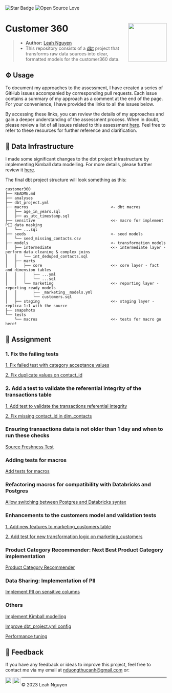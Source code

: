 ![Star Badge](https://img.shields.io/static/v1?label=%F0%9F%8C%9F&message=If%20Useful&style=style=flat&color=BC4E99)
![Open Source Love](https://badges.frapsoft.com/os/v1/open-source.svg?v=103)
# Customer 360 <img src="https://seeklogo.com/images/D/dbt-logo-500AB0BAA7-seeklogo.com.png" align="right" width="120" />

> * **Author:** [Leah Nguyen](https://www.linkedin.com/in/ndleah/)
> * This repository consists of a [dbt](https://www.getdbt.com/) project that transforms raw data sources into clear, formatted models for the customer360 data.

## ⚙️ Usage

To document my approaches to the assessment, I have created a series of GitHub issues accompanied by corresponding pull requests. Each issue contains a summary of my approach as a comment at the end of the page. For your convenience, I have provided the links to all the issues below.

By accessing these links, you can review the details of my approaches and gain a deeper understanding of the assessment process. When in doubt, please review a list of all issues related to this assessment [here](https://github.com/ndleah/dbt-hipages/issues?q=is%3Aissue+is%3Aclosed). Feel free to refer to these resources for further reference and clarification.

## 🚧 Data Infrastructure

I made some significant changes to the dbt project infrastructure by implementing Kimball data modelling. For more details, please further review it [here](https://github.com/ndleah/dbt-hipages/issues/10).

The final dbt project structure will look something as this:
```
customer360
├── README.md
├── analyses
├── dbt_project.yml
├── macros                                    <- dbt macros
│   ├── age_in_years.sql
│   ├── as_utc_timestamp.sql
├── sensitive                                 <<- macro for implement PII data masking
│   └── ...sql
├── seeds                                     <- seed models
│   └── seed_missing_contacts.csv
├── models                                    <- transformation models
│   ├── intermediate                          <<- intermediate layer - perform data cleaning & complex joins
│   │   └── int_deduped_contacts.sql
│   ├── marts
│   │   ├── core                              <<- core layer - fact and dimension tables
│   │   │   ├── ...yml
│   │   │   └── ...sql
│   │   └── marketing                         <<- reporting layer - reporting ready models
│   │       ├── _marketing__models.yml
│   │       └── customers.sql
│   ├── staging                               <<- staging layer - replica 1:1 with the source
├── snapshots
└── tests
    └── macros                                <<- tests for macro go here!
```

## 📌 Assignment

### 1. Fix the failing tests

[1. Fix failed test with category acceptance values](https://github.com/ndleah/dbt-hipages/issues/2)

[2. Fix duplicate values on contact_id](https://github.com/ndleah/dbt-hipages/issues/3)

### 2. Add a test to validate the referential integrity of the transactions table

[1. Add test to validate the transactions referential integrity](https://github.com/ndleah/dbt-hipages/issues/4)

[2. Fix missing contact_id in dim_contacts](https://github.com/ndleah/dbt-hipages/issues/25)

### Ensuring transactions data is not older than 1 day and when to run these checks

[Source Freshness Test](https://github.com/ndleah/dbt-hipages/issues/5)

### Adding tests for macros

[Add tests for macros](https://github.com/ndleah/dbt-hipages/issues/6)

### Refactoring macros for compatibility with Databricks and Postgres

[Allow switching between Postgres and Databricks syntax ](https://github.com/ndleah/dbt-hipages/issues/15)

### Enhancements to the customers model and validation tests

[1. Add new features to marketing_customers table](https://github.com/ndleah/dbt-hipages/issues/8)

[2. Add test for new transformation logic on marketing_customers](https://github.com/ndleah/dbt-hipages/issues/12)

### Product Category Recommender: Next Best Product Category implementation
[Product Category Recommender](https://github.com/ndleah/dbt-hipages/issues/9)

### Data Sharing: Implementation of PII 

[Implement PII on sensitive columns](https://github.com/ndleah/dbt-hipages/issues/7)

### Others
[Implement Kimball modelling](https://github.com/ndleah/dbt-hipages/issues/10)

[Improve dbt_project.yml config](https://github.com/ndleah/dbt-hipages/issues/21)

[Performance tuning](https://github.com/ndleah/dbt-hipages/pull/27)


## 📝 Feedback

If you have any feedback or ideas to improve this project, feel free to contact me via my email at nduongthucanh@gmail.com or:

<a href="https://www.linkedin.com/in/ndleah/">
  <img align="left" alt="Leah's LinkdedIn" width="22px" src="https://cdn.jsdelivr.net/npm/simple-icons@v3/icons/linkedin.svg" />

</a>
<a href="https://github.com/ndleah">
  <img align="left" alt="Leah's Github" width="22px" src="https://cdn.jsdelivr.net/npm/simple-icons@v3/icons/github.svg" />
</a>

___________________________________

<p>&copy; 2023 Leah Nguyen</p>

